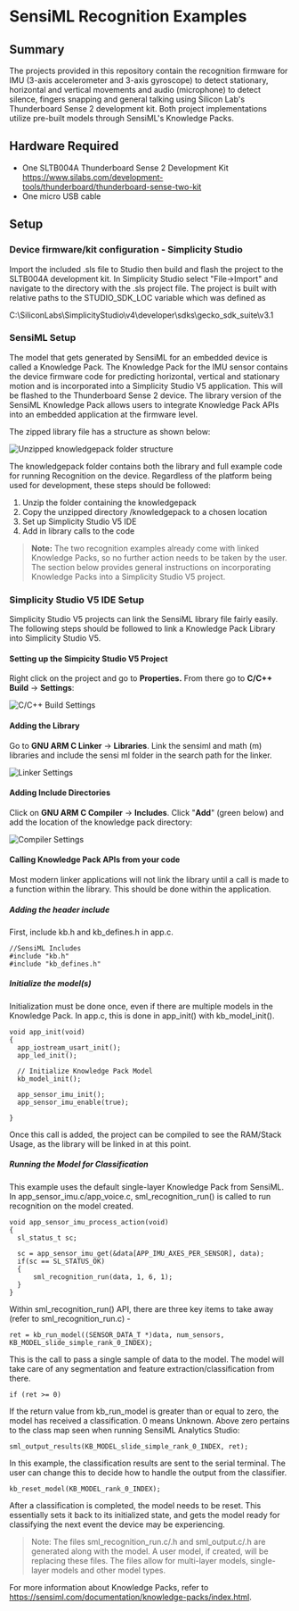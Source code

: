# SensiML Recognition Examples #

## Summary ##

The projects provided in this repository contain the recognition firmware for IMU (3-axis accelerometer and 3-axis gyroscope) to detect stationary, horizontal and vertical movements and audio (microphone) to detect silence, fingers snapping and general talking using Silicon Lab's Thunderboard Sense 2 development kit. Both project implementations utilize pre-built models through SensiML's Knowledge Packs.

## Hardware Required ##

- One SLTB004A Thunderboard Sense 2 Development Kit
<https://www.silabs.com/development-tools/thunderboard/thunderboard-sense-two-kit>
- One micro USB cable

## Setup ##

### Device firmware/kit configuration - Simplicity Studio ###

Import the included .sls file to Studio then build and flash the project to the SLTB004A development kit.
In Simplicity Studio select "File->Import" and navigate to the directory with the .sls project file.
The project is built with relative paths to the STUDIO_SDK_LOC variable which was defined as

C:\SiliconLabs\SimplicityStudio\v4\developer\sdks\gecko_sdk_suite\v3.1

### SensiML Setup ###

The model that gets generated by SensiML for an embedded device is called a Knowledge Pack. The Knowledge Pack for the IMU sensor contains the device firmware code for predicting horizontal, vertical and stationary motion and is incorporated into a Simplicity Studio V5 application. This will be flashed to the Thunderboard Sense 2 device.
The library version of the SensiML Knowledge Pack allows users to integrate Knowledge Pack APIs into an embedded application at the firmware level. 

The zipped library file has a structure as shown below:

![Unzipped knowledgepack folder structure](doc/folder_structure.PNG)

The knowledgepack folder contains both the library and full example code for running Recognition on the device. Regardless of the platform being used for development, these steps should be followed:

1. Unzip the folder containing the knowledgepack
2. Copy the unzipped directory <project name>/knowledgepack to a chosen location
3. Set up Simplicity Studio V5 IDE 
4. Add in library calls to the code 

> **Note:** The two recognition examples already come with linked Knowledge Packs, so no further action needs to be taken by the user. The section below provides general instructions on incorporating Knowledge Packs into a Simplicity Studio V5 project. 

### Simplicity Studio V5 IDE Setup ###

Simplicity Studio V5 projects can link the SensiML library file fairly easily. The following steps should be followed to link a Knowledge Pack Library into Simplicity Studio V5. 

#### Setting up the Simpicity Studio V5 Project ####

Right click on the project and go to **Properties.** From there go to **C/C++ Build** → **Settings**:

![C/C++ Build Settings](doc/ProjectSettings_1.PNG)

#### Adding the Library ####

Go to **GNU ARM C Linker** → **Libraries**. Link the sensiml and math (m) libraries and include the sensi ml folder in the search path for the linker. 

![Linker Settings](doc/ProjectSettings_2.PNG)

#### Adding Include Directories ####

Click on **GNU ARM C Compiler** → **Includes**. Click "**Add**" (green below) and add the location of the knowledge pack directory:

![Compiler Settings](doc/ProjectSettings_3.PNG)

#### Calling Knowledge Pack APIs from your code #### 

Most modern linker applications will not link the library until a call is made to a function within the library. This should be done within the application. 

##### Adding the header include #####

First, include kb.h and kb_defines.h in app.c. 

```
//SensiML Includes
#include "kb.h"
#include "kb_defines.h"
```

##### Initialize the model(s) #####

Initialization must be done once, even if there are multiple models in the Knowledge Pack. In app.c, this is done in app_init() with kb_model_init().

```
void app_init(void)
{
  app_iostream_usart_init();
  app_led_init();

  // Initialize Knowledge Pack Model
  kb_model_init();

  app_sensor_imu_init();
  app_sensor_imu_enable(true);

}
```

Once this call is added, the project can be compiled to see the RAM/Stack Usage, as the library will be linked in at this point. 

##### Running the Model for Classification #####

This example uses the default single-layer Knowledge Pack from SensiML. In app_sensor_imu.c/app_voice.c, sml_recognition_run() is called to run recognition on the model created. 
```
void app_sensor_imu_process_action(void)
{
  sl_status_t sc;

  sc = app_sensor_imu_get(&data[APP_IMU_AXES_PER_SENSOR], data);
  if(sc == SL_STATUS_OK)
  {
      sml_recognition_run(data, 1, 6, 1);
  }
}
```

Within sml_recognition_run() API, there are three key items to take away (refer to sml_recognition_run.c) -
```
ret = kb_run_model((SENSOR_DATA_T *)data, num_sensors, KB_MODEL_slide_simple_rank_0_INDEX);
```
This is the call to pass a single sample of data to the model. The model will take care of any segmentation and feature extraction/classification from there. 
```
if (ret >= 0)
```
If the return value from kb_run_model is greater than or equal to zero, the model has received a classification. 0 means Unknown. Above zero pertains to the class map seen when running SensiML Analytics Studio:
```
sml_output_results(KB_MODEL_slide_simple_rank_0_INDEX, ret);
```
In this example, the classification results are sent to the serial terminal. The user can change this to decide how to handle the output from the classifier.
```
kb_reset_model(KB_MODEL_rank_0_INDEX);
```
After a classification is completed, the model needs to be reset. This essentially sets it back to its initialized state, and gets the model ready for classifying the next event the device may be experiencing.

>Note: The files sml_recognition_run.c/.h and sml_output.c/.h are generated along with the model. A user model, if created, will be replacing these files. The files allow for multi-layer models, single-layer models and other model types. 

For more information about Knowledge Packs, refer to https://sensiml.com/documentation/knowledge-packs/index.html. 